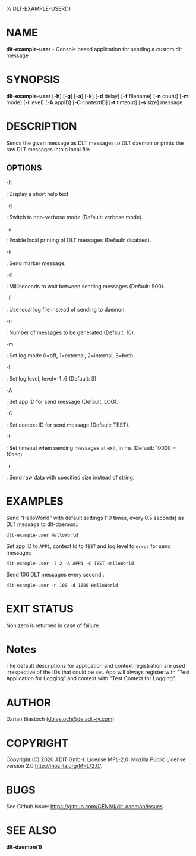 % DLT-EXAMPLE-USER(1)

# NAME

**dlt-example-user** - Console based application for sending a custom dlt message

# SYNOPSIS

**dlt-example-user** \[**-h**\] \[**-g**\] \[**-a**\] \[**-k**\] \[**-d** delay\] \[**-f** filename\] \[**-n** count\] \[**-m** mode\] \[**-l** level\] \[**-A** appID\] \[**-C** contextID\] \[**-t** timeout\] \[**-s** size\] message

# DESCRIPTION

Sends the given message as DLT messages to DLT daemon or prints the raw DLT messages into a local file.

## OPTIONS

-h

: Display a short help text.

-g

: Switch to non-verbose mode (Default: verbose mode).

-a

: Enable local printing of DLT messages (Default: disabled).

-k

: Send marker message.

-d

: Milliseconds to wait between sending messages (Default: 500).

-f

: Use local log file instead of sending to daemon.

-n

: Number of messages to be generated (Default: 10).

-m

: Set log mode 0=off, 1=external, 2=internal, 3=both.

-l

: Set log level, level=-1..6 (Default: 3).

-A

: Set app ID for send message (Default: LOG).

-C

: Set context ID for send message (Default: TEST).

-t

: Set timeout when sending messages at exit, in ms (Default: 10000 = 10sec).

-r

: Send raw data with specified size instead of string.


# EXAMPLES

Send "HelloWorld" with default settings (10 times, every 0.5 seconds) as DLT message to dlt-daemon::

    dlt-example-user HelloWorld

Set app ID to `APP1`, context Id to `TEST` and log level to `error` for send message::

    dlt-example-user -l 2 -A APP1 -C TEST HelloWorld

Send 100 DLT messages every second::

    dlt-example-user -n 100 -d 1000 HelloWorld

# EXIT STATUS

Non zero is returned in case of failure.

# Notes

The default descriptions for application and context registration are used irrespective of the IDs that could be set. App will always register with "Test Application for Logging" and context with "Test Context for Logging".

# AUTHOR

Darian Biastoch (dbiastoch@de.adit-jv.com)

# COPYRIGHT

Copyright (C) 2020 ADIT GmbH. License MPL-2.0: Mozilla Public License version 2.0 <http://mozilla.org/MPL/2.0/>.

# BUGS

See Github issue: <https://github.com/GENIVI/dlt-daemon/issues>

# SEE ALSO

**dlt-daemon(1)**